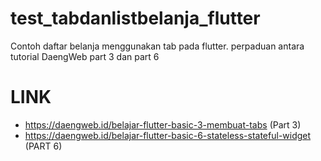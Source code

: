 # test_tabdanlistbelanja_flutter
 Contoh daftar belanja menggunakan tab pada flutter. perpaduan antara tutorial DaengWeb part 3 dan part 6

# LINK
- https://daengweb.id/belajar-flutter-basic-3-membuat-tabs (Part 3)
- https://daengweb.id/belajar-flutter-basic-6-stateless-stateful-widget (PART 6)
